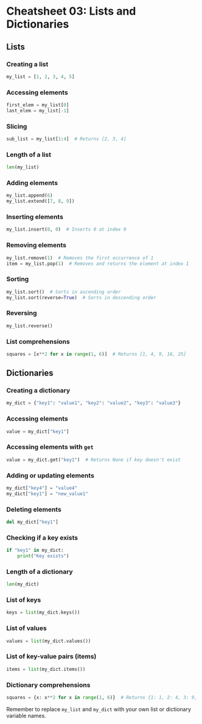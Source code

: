 # Cheatsheet 03: Lists and Dictionaries

## Lists

### Creating a list
```python
my_list = [1, 2, 3, 4, 5]
```

### Accessing elements
```python
first_elem = my_list[0]
last_elem = my_list[-1]
```

### Slicing
```python
sub_list = my_list[1:4]  # Returns [2, 3, 4]
```

### Length of a list
```python
len(my_list)
```

### Adding elements
```python
my_list.append(6)
my_list.extend([7, 8, 9])
```

### Inserting elements
```python
my_list.insert(0, 0)  # Inserts 0 at index 0
```

### Removing elements
```python
my_list.remove(1)  # Removes the first occurrence of 1
item = my_list.pop(1)  # Removes and returns the element at index 1
```

### Sorting
```python
my_list.sort()  # Sorts in ascending order
my_list.sort(reverse=True)  # Sorts in descending order
```

### Reversing
```python
my_list.reverse()
```

### List comprehensions
```python
squares = [x**2 for x in range(1, 6)]  # Returns [1, 4, 9, 16, 25]
```

## Dictionaries

### Creating a dictionary
```python
my_dict = {"key1": "value1", "key2": "value2", "key3": "value3"}
```
### Accessing elements
```python
value = my_dict["key1"]
```

### Accessing elements with `get`
```python
value = my_dict.get("key1")  # Returns None if key doesn't exist
```

### Adding or updating elements
```python
my_dict["key4"] = "value4"
my_dict["key1"] = "new_value1"
```
### Deleting elements
```python
del my_dict["key1"]
```
### Checking if a key exists
```python
if "key1" in my_dict:
    print("Key exists")
```
### Length of a dictionary
```python
len(my_dict)
```

### List of keys
```python
keys = list(my_dict.keys())
```
### List of values
```python
values = list(my_dict.values())
```

### List of key-value pairs (items)
```python
items = list(my_dict.items())
```

### Dictionary comprehensions
```python
squares = {x: x**2 for x in range(1, 6)}  # Returns {1: 1, 2: 4, 3: 9, 4: 16, 5: 25}
```

Remember to replace ```my_list``` and ```my_dict``` with your own list or dictionary variable names.
